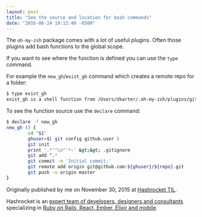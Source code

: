 ```yaml
---
layout: post
title: "See the source and location for bash commands"
date: "2016-06-24 19:12:40 -0500"
---
```


The `oh-my-zsh` package comes with a lot of useful plugins. Often those plugins add bash functions to the global scope.

If you want to see where the function is defined you can use the `type` command.

For example the `new_gh`/`exist_gh` command which creates a remote repo for a folder:

```bash
$ type exist_gh
exist_gh is a shell function from /Users/dkarter/.oh-my-zsh/plugins/github/github.plugin.zsh
```

To see the function source use the `declare` command:

```bash
$ declare -f new_gh
new_gh () {
        cd "$1"
        ghuser=$( git config github.user )
        git init
        print '.*'"\n"'*~' &gt;&gt; .gitignore
        git add ^.*
        git commit -m 'Initial commit.'
        git remote add origin git@github.com:${ghuser}/${repo}.git
        git push -u origin master
}
```


Originally published by me on November 30, 2015 at [Hashrocket
TIL](https://til.hashrocket.com/posts/15daca5f17-see-the-source-and-location-for-bash-commands).

Hashrocket is an [expert team of developers, designers and consultants](https://hashrocket.com) specializing in [Ruby on Rails, React, Ember, Elixir and mobile](https://hashrocket.com/what-we-do).

